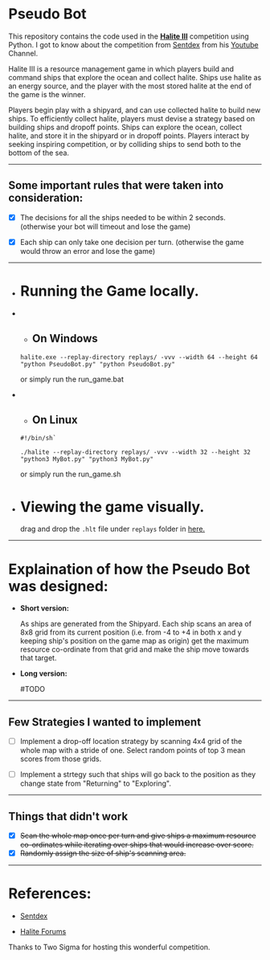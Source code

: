 <h1>Pseudo Bot</h1>

This repository contains the code used in the [**Halite III**](https://halite.io/) competition using Python. I got to know about the competition from [Sentdex](https://github.com/Sentdex/) from his [Youtube](https://www.youtube.com/sentdex) Channel.

Halite III is a resource management game in which players build and command ships that explore the ocean and collect halite. Ships use halite as an energy source, and the player with the most stored halite at the end of the game is the winner.

Players begin play with a shipyard, and can use collected halite to build new ships. To efficiently collect halite, players must devise a strategy based on building ships and dropoff points. Ships can explore the ocean, collect halite, and store it in the shipyard or in dropoff points. Players interact by seeking inspiring competition, or by colliding ships to send both to the bottom of the sea.

***

<h2>Some important rules that were taken into consideration:</h2>

- [x] The decisions for all the ships needed to be within 2 seconds. (otherwise your bot will timeout and lose the game)

- [x] Each ship can only take one decision per turn. (otherwise the game would throw an error and lose the game)

***

* <h1>Running the Game locally.</h1>

* * <h2>On Windows</h2>

  `halite.exe --replay-directory replays/ -vvv --width 64 --height 64 "python PseudoBot.py" "python PseudoBot.py"`
  
  or simply run the run_game.bat

* * <h2>On Linux</h2>

  ```
  #!/bin/sh`

  ./halite --replay-directory replays/ -vvv --width 32 --height 32 "python3 MyBot.py" "python3 MyBot.py"
  ```
  
  or simply run the run_game.sh

* <h1>Viewing the game visually.</h1>

  drag and drop the `.hlt` file under `replays` folder in [here.](https://halite.io/watch-games)

***

<h1>Explaination of how the Pseudo Bot was designed:</h1>

* <b>Short version:</b>

  As ships are generated from the Shipyard. Each ship scans an area of 8x8 grid from its current position (i.e. from -4 to +4 in both x and y keeping ship's position on the game map as origin) get the maximum resource co-ordinate from that grid and make the ship move towards that target.

* <b>Long version:</b>

  #TODO

***


<h2>Few Strategies I wanted to implement</h2>

- [ ] Implement a drop-off location strategy by scanning 4x4 grid of the whole map with a stride of one. Select random points of top 3 mean scores from those grids.

- [ ] Implement a strtegy such that ships will go back to the position as they change state from "Returning" to "Exploring".

***

<h2>Things that didn't work</h2>

- [x] ~~Scan the whole map once per turn and give ships a maximum resource co-ordinates while iterating over ships that would increase over score.~~
- [x] ~~Randomly assign the size of ship's scanning area.~~

***

<h1>References:</h1>

* [Sentdex](https://www.youtube.com/sentdex)

* [Halite Forums](https://forums.halite.io/)


Thanks to Two Sigma for hosting this wonderful competition.
